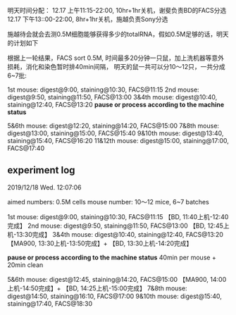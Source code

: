 
明天时间分配：
12.17 上午11:15-22:00, 10hr+1hr关机，谢斐负责BD的FACS分选
12.17 下午13::00-22:00, 8hr+1hr关机，施越负责Sony分选

施越待会就会去测0.5M细胞能够获得多少的totalRNA，假如0.5M足够的话，明天的计划如下

根据上一轮结果，FACS sort 0.5M, 时间最多20分钟一只鼠，加上洗机器等意外损耗，消化和染色暂时排40min间隔，
明天的鼠一共可以分10～12只，一共分成6~7批:

1st mouse: digest@9:00, staining@10:30, FACS@11:15
2nd mouse: digest@9:50, staining@11:50, FACS@13:00
3&4th mouse: digest@10:40, staining@12:40, FACS@13:20
**pause or process according to the machine status**

5&6th mouse: digest@12:20, staining@14:20, FACS@15:00
7&8th mouse: digest@13:00, staining@15:00, FACS@15:40
9&10th mouse: digest@13:40, staining@15:40, FACS@16:20
11&12th mouse: digest@15:00, staining@17:00, FACS@17:40

## experiment log
2019/12/18 Wed. 12:07:06

aimed numbers: 0.5M cells
mouse number: 10～12 mice, 6~7 batches

1st mouse: digest@9:00, staining@10:30, FACS@11:15   【BD, 11:40上机-12:40完成】
2nd mouse: digest@9:50, staining@11:50, FACS@13:00   【BD, 12:45上机-13:30完成】
3&4th mouse: digest@10:40, staining@12:40, FACS@13:20 【MA900, 13:30上机-13:50完成】+ 【BD, 13:30上机-14:20完成】

**pause or process according to the machine status**
40min per mouse + 20min clean

5&6th mouse: digest@12:45, staining@14:20, FACS@15:00 【MA900, 14:00上机-14:50完成】+ 【BD, 14:25上机-15:00完成】
7&8th mouse: digest@14:50, staining@16:10, FACS@17:00
9&10th mouse: digest@15:40, staining@17:40, FACS@18:30
